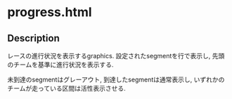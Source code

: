 # progress.html

## Description

レースの進行状況を表示するgraphics. 設定されたsegmentを行で表示し, 先頭のチームを基準に進行状況を表示する.

未到達のsegmentはグレーアウト, 到達したsegmentは通常表示し, いずれかのチームが走っている区間は活性表示させる.